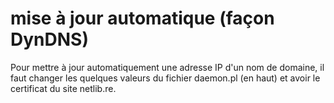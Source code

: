 # mise à jour automatique (façon DynDNS)

Pour mettre à jour automatiquement une adresse IP d'un nom de domaine, il faut
changer les quelques valeurs du fichier daemon.pl (en haut) et avoir le
certificat du site netlib.re.
